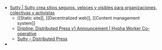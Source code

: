 - [Sutty | Sutty crea sitios seguros, veloces y visibles para organizaciones, colectivas y activistas](https://sutty.nl/en/)
	- [[Static site]], [[Decentralized web]], [[Content management system]]
	- [Dripline: Distributed Press v1 Announcement | Hypha Worker Co-operative](https://hypha.coop/dripline/distributed-press-v1-announcement/)
	- [Sutty – Distributed Press](https://docs.distributed.press/deployment/sutty)
-